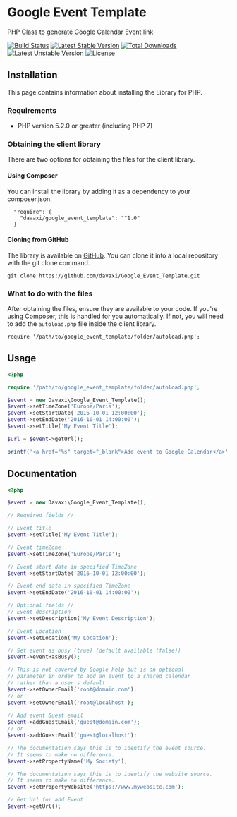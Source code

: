 # Google Event Template

PHP Class to generate Google Calendar Event link

[![Build Status](https://travis-ci.org/davaxi/Google_Event_Template.svg)](https://travis-ci.org/davaxi/Google_Event_Template)
[![Latest Stable Version](https://poser.pugx.org/davaxi/google_event_template/v/stable)](https://packagist.org/packages/davaxi/google_event_template) 
[![Total Downloads](https://poser.pugx.org/davaxi/google_event_template/downloads)](https://packagist.org/packages/davaxi/google_event_template) 
[![Latest Unstable Version](https://poser.pugx.org/davaxi/google_event_template/v/unstable)](https://packagist.org/packages/davaxi/google_event_template) 
[![License](https://poser.pugx.org/davaxi/google_event_template/license)](https://packagist.org/packages/davaxi/google_event_template)

## Installation

This page contains information about installing the Library for PHP.

### Requirements

- PHP version 5.2.0 or greater (including PHP 7)

### Obtaining the client library

There are two options for obtaining the files for the client library.

#### Using Composer

You can install the library by adding it as a dependency to your composer.json.

```
  "require": {
    "davaxi/google_event_template": "^1.0"
  }
```

#### Cloning from GitHub

The library is available on [GitHub](https://github.com/davaxi/Google_Event_Template). You can clone it into a local repository with the git clone command.

```
git clone https://github.com/davaxi/Google_Event_Template.git
```

### What to do with the files

After obtaining the files, ensure they are available to your code. If you're using Composer, this is handled for you automatically. If not, you will need to add the `autoload.php` file inside the client library.

```
require '/path/to/google_event_template/folder/autoload.php';
```

## Usage

```php
<?php

require '/path/to/google_event_template/folder/autoload.php';

$event = new Davaxi\Google_Event_Template();
$event->setTimeZone('Europe/Paris');
$event->setStartDate('2016-10-01 12:00:00');
$event->setEndDate('2016-10-01 14:00:00');
$event->setTitle('My Event Title');

$url = $event->getUrl();

printf('<a href="%s" target="_blank">Add event to Google Calendar</a>', $url);
```

## Documentation

```php
<?php

$event = new Davaxi\Google_Event_Template();

// Required fields //

// Event title
$event->setTitle('My Event Title');

// Event timeZone
$event->setTimeZone('Europe/Paris');

// Event start date in specified TimeZone
$event->setStartDate('2016-10-01 12:00:00');

// Event end date in specified TimeZone
$event->setEndDate('2016-10-01 14:00:00');

// Optional fields //
// Event description
$event->setDescription('My Event Description');

// Event Location
$event->setLocation('My Location');

// Set event as busy (true) (default available (false))
$event->eventHasBusy();

// This is not covered by Google help but is an optional 
// parameter in order to add an event to a shared calendar 
// rather than a user's default
$event->setOwnerEmail('root@domain.com');
// or 
$event->setOwnerEmail('root@localhost');
 
// Add event Guest email
$event->addGuestEmail('guest@domain.com');
// or 
$event->addGuestEmail('guest@localhost');

// The documentation says this is to identify the event source.
// It seems to make no difference.
$event->setPropertyName('My Society');

// The documentation says this is to identify the website source.
// It seems to make no difference.
$event->setPropertyWebsite('https://www.mywebsite.com');

// Get Url for add Event
$event->getUrl();
```